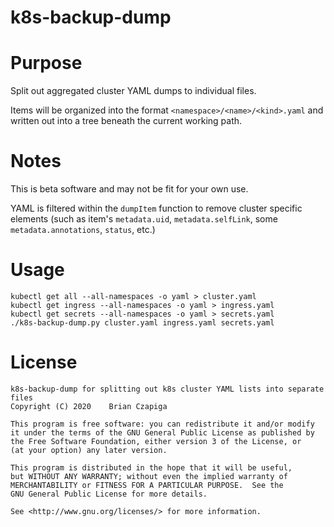 # k8s-backup-dump

# Purpose

Split out aggregated cluster YAML dumps to individual files.

Items will be organized into the format `<namespace>/<name>/<kind>.yaml` and written out into a tree beneath the current working path.

# Notes

This is beta software and may not be fit for your own use.

YAML is filtered within the `dumpItem` function to remove cluster specific elements (such as item's `metadata.uid`, `metadata.selfLink`, some `metadata.annotations`, `status`, etc.)

# Usage

```
kubectl get all --all-namespaces -o yaml > cluster.yaml
kubectl get ingress --all-namespaces -o yaml > ingress.yaml
kubectl get secrets --all-namespaces -o yaml > secrets.yaml
./k8s-backup-dump.py cluster.yaml ingress.yaml secrets.yaml
```

# License

```
k8s-backup-dump for splitting out k8s cluster YAML lists into separate files
Copyright (C) 2020    Brian Czapiga

This program is free software: you can redistribute it and/or modify
it under the terms of the GNU General Public License as published by
the Free Software Foundation, either version 3 of the License, or
(at your option) any later version.

This program is distributed in the hope that it will be useful,
but WITHOUT ANY WARRANTY; without even the implied warranty of
MERCHANTABILITY or FITNESS FOR A PARTICULAR PURPOSE.  See the
GNU General Public License for more details.

See <http://www.gnu.org/licenses/> for more information.
```
